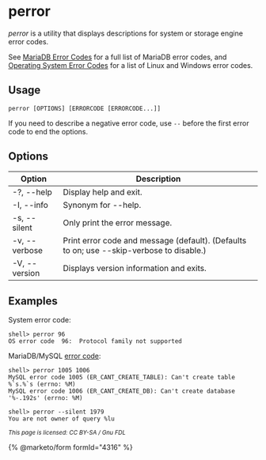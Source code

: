 # perror

_perror_ is a utility that displays descriptions for system or storage engine error codes.

See [MariaDB Error Codes](broken-reference) for a full list of MariaDB error codes, and [Operating System Error Codes](broken-reference) for a list of Linux and Windows error codes.

## Usage

```
perror [OPTIONS] [ERRORCODE [ERRORCODE...]]
```

If you need to describe a negative error code, use `--` before the first error code to end the options.

## Options

| Option        | Description                                                                              |
| ------------- | ---------------------------------------------------------------------------------------- |
| -?, --help    | Display help and exit.                                                                   |
| -I, --info    | Synonym for --help.                                                                      |
| -s, --silent  | Only print the error message.                                                            |
| -v, --verbose | Print error code and message (default). (Defaults to on; use --skip-verbose to disable.) |
| -V, --version | Displays version information and exits.                                                  |

## Examples

System error code:

```
shell> perror 96
OS error code  96:  Protocol family not supported
```

MariaDB/MySQL [error code](broken-reference):

```
shell> perror 1005 1006
MySQL error code 1005 (ER_CANT_CREATE_TABLE): Can't create table %`s.%`s (errno: %M)
MySQL error code 1006 (ER_CANT_CREATE_DB): Can't create database '%-.192s' (errno: %M)
```

```
shell> perror --silent 1979
You are not owner of query %lu
```

<sub>_This page is licensed: CC BY-SA / Gnu FDL_</sub>

{% @marketo/form formId="4316" %}
